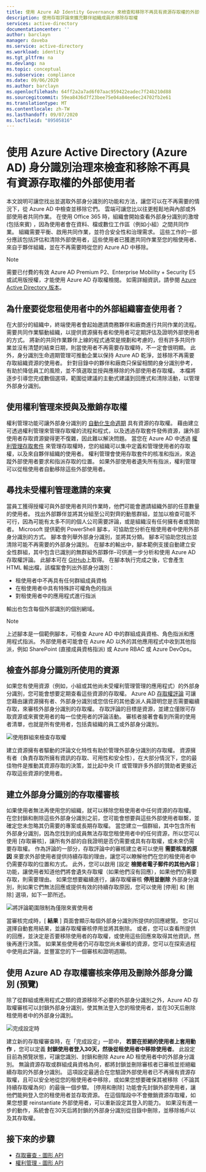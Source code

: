 ```yaml
---
title: 使用 Azure AD Identity Governance 來檢查和移除不再具有資源存取權的外部使用者
description: 使用存取評論來擴充夥伴組織成員的移除存取權
services: active-directory
documentationcenter: ''
author: barclayn
manager: daveba
ms.service: active-directory
ms.workload: identity
ms.tgt_pltfrm: na
ms.devlang: na
ms.topic: conceptual
ms.subservice: compliance
ms.date: 09/06/2020
ms.author: barclayn
ms.openlocfilehash: 64ff2a2a7ad6f07aac959422eadec7f24b210d88
ms.sourcegitcommit: 59ea8436d7f23bee75e04a84ee6ec24702fb2e61
ms.translationtype: MT
ms.contentlocale: zh-TW
ms.lasthandoff: 09/07/2020
ms.locfileid: "89505816"
---
```

# <a name="use-azure-active-directory-azure-ad-identity-governance-to-review-and-remove-external-users-who-no-longer-have-resource-access"></a>使用 Azure Active Directory (Azure AD) 身分識別治理來檢查和移除不再具有資源存取權的外部使用者

本文說明可讓您找出並選取外部身分識別的功能和方法，讓您可以在不再需要的情況下，從 Azure AD 中檢查並移除它們。 雲端可讓您比以往更輕鬆地與內部或外部使用者共同作業。 在使用 Office 365 時，組織會開始查看外部身分識別的激增 (包括來賓) ，因為使用者會在資料、檔或數位工作區（例如小組）之間共同作業。 組織需要平衡、啟用共同作業，並符合安全性和治理需求。 這些工作的一部分應該包括評估和清除外部使用者，這些使用者已獲邀共同作業至您的租使用者、來自于夥伴組織，並在不再需要時從您的 Azure AD 中移除。

>[!NOTE]
>需要已付費的有效 Azure AD Premium P2、Enterprise Mobility + Security E5 或試用版授權，才能使用 Azure AD 存取權檢閱。 如需詳細資訊，請參閱 [Azure Active Directory 版本](../fundamentals/active-directory-whatis.md)。

## <a name="why-review-users-from-external-organizations-in-your-tenant"></a>為什麼要從您租使用者中的外部組織審查使用者？

在大部分的組織中，終端使用者會起始邀請商務夥伴和廠商進行共同作業的流程。 需要共同作業驅動組織，以提供資源擁有者和使用者可定期評估及證明外部使用者的方式。 將新的共同作業夥伴上線的程式通常是規劃和考慮的，但有許多共同作業並沒有清楚的結束日期，則當使用者不再需要存取權時，不一定會很明顯。 此外，身分識別生命週期管理可推動企業以保持 Azure AD 乾淨，並移除不再需要存取組織資源的使用者。 針對目錄中的夥伴和廠商只保留相關的身分識別參考，有助於降低員工的風險，並不慎選取並授與應移除的外部使用者存取權。 本檔將逐步引導您完成數個選項，範圍從建議的主動式建議到回應式和清除活動，以管理外部身分識別。

## <a name="use-entitlement-management-to-grant-and-revoke-access"></a>使用權利管理來授與及撤銷存取權

權利管理功能可讓外部身分識別的 [自動化生命週期](entitlement-management-external-users.md#manage-the-lifecycle-of-external-users) 具有資源的存取權。 藉由建立可透過權利管理來管理存取權的流程和程式，以及透過存取套件發佈資源，讓外部使用者存取資源變得更不復雜，因此難以解決問題。 當您在 Azure AD 中透過 [權利管理存取套件](entitlement-management-overview.md) 來管理存取權時，您的組織可以集中定義和管理使用者的存取權，以及來自夥伴組織的使用者。 權利管理會使用存取套件的核准和指派，來追蹤外部使用者要求和指派存取的位置。 如果外部使用者遺失所有指派，權利管理可以從租使用者自動移除這些外部使用者。 

## <a name="find-guests-not-invited-through-entitlement-management"></a>尋找未受權利管理邀請的來賓

當員工獲得授權可與外部使用者共同作業時，他們可能會邀請組織外部的任意數量的使用者。 找出外部夥伴並將其分組至公司對齊的動態群組，並加以檢查可能不可行，因為可能有太多不同的個人公司需要評論，或是組織沒有任何擁有者或贊助者。 Microsoft 提供範例 PowerShell 腳本，可協助您分析在租使用者中使用外部身分識別的方式。 腳本會列舉外部身分識別，並將其分類。 腳本可協助您找出並清除可能不再需要的外部身分識別。 在腳本的輸出中，腳本範例支援自動建立安全性群組，其中包含已識別的無群組外部夥伴–可供進一步分析和使用 Azure AD 存取權評論。
此腳本可在 [GitHub](https://github.com/microsoft/access-reviews-samples/tree/master/ExternalIdentityUse)上取得。 在腳本執行完成之後，它會產生 HTML 輸出檔，該檔案會列出外部身分識別：

- 租使用者中不再具有任何群組成員資格
- 在租使用者中具有特殊許可權角色的指派
- 對租使用者中的應用程式進行指派

輸出也包含每個外部識別的個別網域。 

>[!NOTE]
>上述腳本是一個範例腳本，可檢查 Azure AD 中的群組成員資格、角色指派和應用程式指派。 外部使用者可能會在 Azure AD 以外的其他應用程式中收到其他指派，例如 SharePoint (直接成員資格指派) 或 Azure RBAC 或 Azure DevOps。

## <a name="review-resources-used-by-external-identities"></a>檢查外部身分識別所使用的資源

如果您有使用資源（例如，小組或其他尚未受權利管理管理的應用程式）的外部身分識別，您可能會想要定期查看這些資源的存取權。 Azure AD [存取權評論](create-access-review.md) 可讓您藉由讓資源擁有者、外部身分識別或您信任的其他委派人員證明您是否需要繼續存取，來審核外部身分識別的存取權。 存取評論的目標是資源，並建立僅限可存取資源或來賓使用者的每一位使用者的評論活動。 審核者接著會看到所需的使用者清單，也就是所有使用者，包括貴組織的員工或外部身分識別。

![使用群組來檢查存取權](media/access-reviews-external-users/group-members.png)

建立資源擁有者驅動的評論文化特性有助於管理外部身分識別的存取權。 資源擁有者（負責存取所擁有資訊的存取、可用性和安全性），在大部分情況下，您的最佳物件是推動其資源存取的決策，並比起中央 IT 或管理許多外部的贊助者更接近存取這些資源的使用者。

## <a name="create-access-reviews-for-external-identities"></a>建立外部身分識別的存取權審核

如果使用者無法再使用您的組織，就可以移除您租使用者中任何資源的存取權。 在您封鎖和刪除這些外部身分識別之前，您可能會想要與這些外部使用者聯繫，並確定您未忽略其仍需要的專案或長期存取權。 當您建立一個群組，其中包含所有外部身分識別，因為您找到的成員無法存取您租使用者中的任何資源，所以您可以使用 [存取審核]，讓所有外部的自我證明是否仍需要或具有存取權，或未來仍需要存取權。 作為評論的一部分，存取評論中的審核建立者可以使用 **需要核准的原因** 來要求外部使用者提供持續存取的理由，讓您可以瞭解他們在您的租使用者中仍需要存取的位置和方式。 此外，您可以啟用 [設定 **檢閱者電子郵件的其他內容** ] 功能，讓使用者知道他們將會遺失存取權（如果他們沒有回應），如果他們仍需要存取，則需要理由。 如果您想要繼續進行，讓存取權審核 **停用並刪除** 外部身分識別，則如果它們無法回應或提供有效的持續存取原因，您可以使用 [停用] 和 [刪除] 選項，如下一節所述。

![將評論範圍限制為僅限來賓使用者](media/access-reviews-external-users/guest-users-only.png)

當審核完成時，[ **結果** ] 頁面會顯示每個外部身分識別所提供的回應總覽。 您可以選擇自動套用結果，並讓存取權審核停用並將其刪除。 或者，您可以查看所提供的回應，並決定是否要移除使用者的存取權，或使用這些回應來取得其他資訊，然後再進行決策。 如果某些使用者仍可存取您尚未審核的資源，您可以在探索過程中使用此評論，並豐富您的下一個審核和證明週期。

## <a name="disable-and-delete-external-identities-with-azure-ad-access-reviews-preview"></a>使用 Azure AD 存取權審核來停用及刪除外部身分識別 (預覽) 

除了從群組或應用程式之類的資源移除不必要的外部身分識別之外，Azure AD 存取權審核可以封鎖外部身分識別，使其無法登入您的租使用者，並在30天后刪除租使用者中的外部身分識別。

![完成設定時](media/access-reviews-external-users/upon-completion-settings.png)

建立新的存取權審查時，在「完成設定」一節中， **若要在拒絕的使用者上套用動作** ，您可以定義 **封鎖使用者登入30天，然後從租使用者中移除使用者**。
此設定目前為預覽狀態，可讓您識別、封鎖和刪除 Azure AD 租使用者中的外部身分識別。 無論資源存取或群組成員資格為何，都將封鎖並刪除審核者已審核並拒絕繼續存取的外部身分識別。 這項設定最適合在您驗證外部使用者已不再擁有資源存取權，且可以安全地從您的租使用者中移除，或如果您想要確保其被移除（不論其持續存取權為何）的最後一個步驟。 [停用和刪除] 功能會先封鎖外部使用者，讓他們能夠登入您的租使用者並存取資源。 在這個階段中不會撤銷資源存取權，如果您想要 reinstantiate 外部使用者，可以重新設定其登入的能力。 如果沒有進一步的動作，系統會在30天后將封鎖的外部身分識別從目錄中刪除，並移除帳戶以及其存取權。

## <a name="next-steps"></a>接下來的步驟

- [存取審查 - 圖形 API](/graph/api/resources/accessreviews-root?view=graph-rest-beta)
- [權利管理 - 圖形 API](/graph/api/resources/entitlementmanagement-root?view=graph-rest-beta)